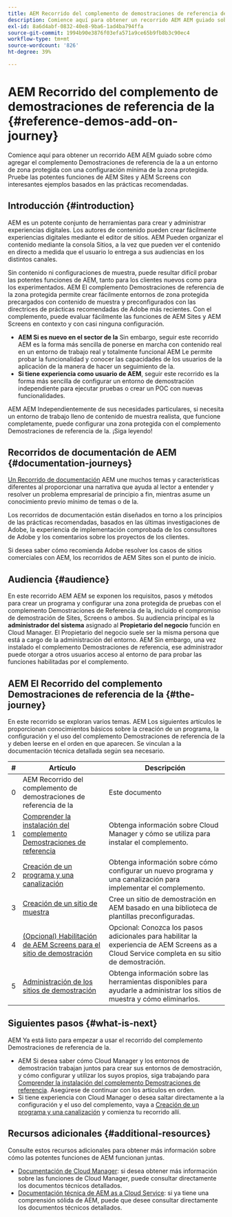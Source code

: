 ```yaml
---
title: AEM Recorrido del complemento de demostraciones de referencia de la
description: Comience aquí para obtener un recorrido AEM AEM guiado sobre cómo agregar el complemento Demostraciones de referencia de la a un entorno de zona protegida con una configuración mínima de la zona protegida. AEM Pruebe también las potentes funciones de los recursos con ejemplos enriquecidos basados en las prácticas recomendadas de.
exl-id: 8a6d4abf-0832-40e8-9ba6-1ad4ba794ffa
source-git-commit: 1994b90e3876f03efa571a9ce65b9fb8b3c90ec4
workflow-type: tm+mt
source-wordcount: '826'
ht-degree: 39%

---
```


# AEM Recorrido del complemento de demostraciones de referencia de la {#reference-demos-add-on-journey}

Comience aquí para obtener un recorrido AEM AEM guiado sobre cómo agregar el complemento Demostraciones de referencia de la a un entorno de zona protegida con una configuración mínima de la zona protegida. Pruebe las potentes funciones de AEM Sites y AEM Screens con interesantes ejemplos basados en las prácticas recomendadas.

## Introducción {#introduction}

AEM es un potente conjunto de herramientas para crear y administrar experiencias digitales. Los autores de contenido pueden crear fácilmente experiencias digitales mediante el editor de sitios. AEM Pueden organizar el contenido mediante la consola Sitios, a la vez que pueden ver el contenido en directo a medida que el usuario lo entrega a sus audiencias en los distintos canales.

Sin contenido ni configuraciones de muestra, puede resultar difícil probar las potentes funciones de AEM, tanto para los clientes nuevos como para los experimentados. AEM El complemento Demostraciones de referencia de la zona protegida permite crear fácilmente entornos de zona protegida precargados con contenido de muestra y preconfigurados con las directrices de prácticas recomendadas de Adobe más recientes. Con el complemento, puede evaluar fácilmente las funciones de AEM Sites y AEM Screens en contexto y con casi ninguna configuración.

* **AEM Si es nuevo en el sector de la** Sin embargo, seguir este recorrido AEM es la forma más sencilla de ponerse en marcha con contenido real en un entorno de trabajo real y totalmente funcional AEM Le permite probar la funcionalidad y conocer las capacidades de los usuarios de la aplicación de la manera de hacer un seguimiento de la.
* **Si tiene experiencia como usuario de AEM**, seguir este recorrido es la forma más sencilla de configurar un entorno de demostración independiente para ejecutar pruebas o crear un POC con nuevas funcionalidades.

AEM AEM Independientemente de sus necesidades particulares, si necesita un entorno de trabajo lleno de contenido de muestra realista, que funcione completamente, puede configurar una zona protegida con el complemento Demostraciones de referencia de la. ¡Siga leyendo!

## Recorridos de documentación de AEM {#documentation-journeys}

[Un Recorrido de documentación](/help/journey-documentation/documentation-journeys.md) AEM une muchos temas y características diferentes al proporcionar una narrativa que ayuda al lector a entender y resolver un problema empresarial de principio a fin, mientras asume un conocimiento previo mínimo de temas o de la.

Los recorridos de documentación están diseñados en torno a los principios de las prácticas recomendadas, basados en las últimas investigaciones de Adobe, la experiencia de implementación comprobada de los consultores de Adobe y los comentarios sobre los proyectos de los clientes.

Si desea saber cómo recomienda Adobe resolver los casos de sitios comerciales con AEM, los recorridos de AEM Sites son el punto de inicio.

## Audiencia {#audience}

En este recorrido AEM AEM se exponen los requisitos, pasos y métodos para crear un programa y configurar una zona protegida de pruebas con el complemento Demostraciones de Referencia de la, incluido el compromiso de demostración de Sites, Screens o ambos. Su audiencia principal es la **administrador del sistema** asignado al **Propietario del negocio** función en Cloud Manager. El Propietario del negocio suele ser la misma persona que está a cargo de la administración del entorno. AEM Sin embargo, una vez instalado el complemento Demostraciones de referencia, ese administrador puede otorgar a otros usuarios acceso al entorno de para probar las funciones habilitadas por el complemento.

## AEM El Recorrido del complemento Demostraciones de referencia de la {#the-journey}

En este recorrido se exploran varios temas. AEM Los siguientes artículos le proporcionan conocimientos básicos sobre la creación de un programa, la configuración y el uso del complemento Demostraciones de referencia de la y deben leerse en el orden en que aparecen. Se vinculan a la documentación técnica detallada según sea necesario.

| # | Artículo | Descripción |
|---|---|---|
| 0 | AEM Recorrido del complemento de demostraciones de referencia de la | Este documento |
| 1 | [Comprender la instalación del complemento Demostraciones de referencia](installation.md) | Obtenga información sobre Cloud Manager y cómo se utiliza para instalar el complemento. |
| 2 | [Creación de un programa y una canalización](create-program.md) | Obtenga información sobre cómo configurar un nuevo programa y una canalización para implementar el complemento. |
| 3 | [Creación de un sitio de muestra](create-site.md) | Cree un sitio de demostración en AEM basado en una biblioteca de plantillas preconfiguradas. |
| 4 | [(Opcional) Habilitación de AEM Screens para el sitio de demostración](screens.md) | Opcional: Conozca los pasos adicionales para habilitar la experiencia de AEM Screens as a Cloud Service completa en su sitio de demostración. |
| 5 | [Administración de los sitios de demostración](manage.md) | Obtenga información sobre las herramientas disponibles para ayudarle a administrar los sitios de muestra y cómo eliminarlos. |

## Siguientes pasos {#what-is-next}

AEM Ya está listo para empezar a usar el recorrido del complemento Demostraciones de referencia de la.

* AEM Si desea saber cómo Cloud Manager y los entornos de demostración trabajan juntos para crear sus entornos de demostración, y cómo configurar y utilizar los suyos propios, siga trabajando para [Comprender la instalación del complemento Demostraciones de referencia](installation.md). Asegúrese de continuar con los artículos en orden.
* Si tiene experiencia con Cloud Manager o desea saltar directamente a la configuración y el uso del complemento, vaya a [Creación de un programa y una canalización](create-program.md) y comienza tu recorrido allí.

## Recursos adicionales {#additional-resources}

Consulte estos recursos adicionales para obtener más información sobre cómo las potentes funciones de AEM funcionan juntas.

* [Documentación de Cloud Manager](https://experienceleague.adobe.com/docs/experience-manager-cloud-service/content/onboarding/journey/cloud-manager.html): si desea obtener más información sobre las funciones de Cloud Manager, puede consultar directamente los documentos técnicos detallados.
* [Documentación técnica de AEM as a Cloud Service](https://experienceleague.adobe.com/docs/experience-manager-cloud-service.html?lang=es): si ya tiene una comprensión sólida de AEM, puede que desee consultar directamente los documentos técnicos detallados.
